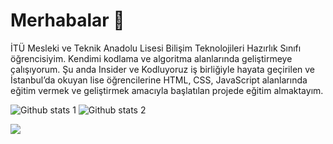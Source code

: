 <!--
**semihcanitez/semihcanitez** is a ✨ _special_ ✨ repository because its `README.md` (this file) appears on your GitHub profile.

Here are some ideas to get you started:

- 🔭 I’m currently working on ...
- 🌱 I’m currently learning ...
- 👯 I’m looking to collaborate on ...
- 🤔 I’m looking for help with ...
- 💬 Ask me about ...
- 📫 How to reach me: ...
- 😄 Pronouns: ...
- ⚡ Fun fact: ...
-->

# Merhabalar 👋

İTÜ Mesleki ve Teknik Anadolu Lisesi Bilişim Teknolojileri Hazırlık Sınıfı öğrencisiyim. Kendimi kodlama ve algoritma alanlarında geliştirmeye çalışıyorum. Şu anda Insider ve Kodluyoruz iş birliğiyle hayata geçirilen ve İstanbul’da okuyan lise öğrencilerine HTML, CSS, JavaScript alanlarında eğitim vermek ve geliştirmek amacıyla başlatılan projede eğitim almaktayım. 

![Github stats 1](https://github-readme-stats.vercel.app/api?username=semihcanitez&layout=compact&show_icons=true&theme=dracula)
![Github stats 2](https://github-readme-stats.vercel.app/api/top-langs/?username=semihcanitez&layout=compact&show_icons=true&theme=dracula)

<a href="https://www.linkedin.com/in/semihcanitez/"><img src="https://www.vectorlogo.zone/logos/linkedin/linkedin-ar21.svg"></a>
